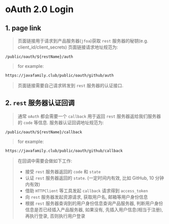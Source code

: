 # oAuth 2.0 Login

## 1. page link
> 页面链接用于请求到产品服务器(`jfoa`)获取 `rest` 服务器的秘钥(e.g. client_id/client_secrets)
> 页面链接请求地址规范为:

```http request
/public/oauth/${restName}/auth
```

> for example:

```http request
https://javafamily.club/public/oauth/github/auth
```

> 页面链接需要自己请求转发到 `rest` 服务器的认证接口.

## 2. `rest` 服务器认证回调
> 通常 `oAuth` 都会需要一个 `callback` 用于返回 `rest` 服务器返给我们服务器的 `code` 等信息.
> 服务器认证回调地址规范为:

```http request
/public/oauth/${restName}/callback
```

> for example:

```http request
https://javafamily.club/public/oauth/github/callback
```

> 在回调中需要会做如下工作:
> * 接受 `rest` 服务器返回的 `code` 和 `state`
> * 认证 `rest` 服务器返回的 `state`. (一定时间内有效, 比如 GitHub, 10 分钟内有效)
> * 借助 `HTTPClient` 等工具发起 `callback` 请求得到 `access_token`
> * 向 `rest` 服务器发起资源请求, 获取用户名, 邮箱等用户身份信息
> * 根据 `rest` 服务器查询到的用户身份信息查询产品服务器, 判断用户身份信息是否已经插入产品服务器, 如果没有, 先插入用户信息(相当于注册), 再执行登录, 否则执行用户登录
